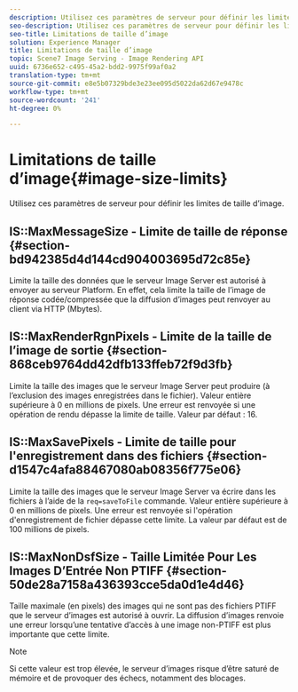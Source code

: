 ```yaml
---
description: Utilisez ces paramètres de serveur pour définir les limites de taille d’image.
seo-description: Utilisez ces paramètres de serveur pour définir les limites de taille d’image.
seo-title: Limitations de taille d’image
solution: Experience Manager
title: Limitations de taille d’image
topic: Scene7 Image Serving - Image Rendering API
uuid: 6736e652-c495-45a2-bdd2-9975f99af0a2
translation-type: tm+mt
source-git-commit: e8e5b07329bde3e23ee095d5022da62d67e9478c
workflow-type: tm+mt
source-wordcount: '241'
ht-degree: 0%

---
```



# Limitations de taille d’image{#image-size-limits}

Utilisez ces paramètres de serveur pour définir les limites de taille d’image.

## IS::MaxMessageSize - Limite de taille de réponse {#section-bd942385d4d144cd904003695d72c85e}

Limite la taille des données que le serveur Image Server est autorisé à envoyer au serveur Platform. En effet, cela limite la taille de l’image de réponse codée/compressée que la diffusion d’images peut renvoyer au client via HTTP (Mbytes).

## IS::MaxRenderRgnPixels - Limite de la taille de l’image de sortie {#section-868ceb9764dd42dfb133ffeb72f9d3fb}

Limite la taille des images que le serveur Image Server peut produire (à l’exclusion des images enregistrées dans le fichier). Valeur entière supérieure à 0 en millions de pixels. Une erreur est renvoyée si une opération de rendu dépasse la limite de taille. Valeur par défaut : 16.

## IS::MaxSavePixels - Limite de taille pour l&#39;enregistrement dans des fichiers {#section-d1547c4afa88467080ab08356f775e06}

Limite la taille des images que le serveur Image Server va écrire dans les fichiers à l’aide de la `req=saveToFile` commande. Valeur entière supérieure à 0 en millions de pixels. Une erreur est renvoyée si l&#39;opération d&#39;enregistrement de fichier dépasse cette limite. La valeur par défaut est de 100 millions de pixels.

## IS::MaxNonDsfSize - Taille Limitée Pour Les Images D’Entrée Non PTIFF {#section-50de28a7158a436393cce5da0d1e4d46}

Taille maximale (en pixels) des images qui ne sont pas des fichiers PTIFF que le serveur d’images est autorisé à ouvrir. La diffusion d’images renvoie une erreur lorsqu’une tentative d’accès à une image non-PTIFF est plus importante que cette limite.

>[!NOTE]
>
>Si cette valeur est trop élevée, le serveur d’images risque d’être saturé de mémoire et de provoquer des échecs, notamment des blocages.

